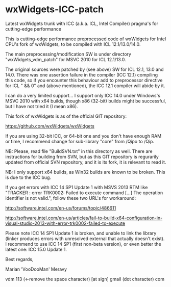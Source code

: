 wxWidgets-ICC-patch
===================

Latest wxWidgets trunk with ICC (a.k.a. ICL, Intel Compiler) pragma's for cutting-edge performance

This is cutting-edge performance preprocessed code of wxWidgets for Intel CPU's fork of wxWidgets, to be compiled with ICL 12.1/13.0/14.0.

The main preprocessing/modification SW is under directory "wxWidgets_vdm_patch" for MSVC 2010 for ICL 12.1/13.0.

The original sources were patched by (see above) SW for ICL 12.1, 13.0 and 14.0. There was one assertion failure in the compiler (ICC 12.1) compiling this code, so if you encounter this behaviour add to preprocessor directive for ICL " && 0" and (above mentioned), the ICC 12.1 compiler will abide by it.

I can do a very limited support... I support only ICC 14.0 under Windows's MSVC 2010 with x64 builds, though x86 (32-bit) builds might be successful, but I have not tried it (I mean x86).

This fork of wxWidgets is as of the official GIT repository:

https://github.com/wxWidgets/wxWidgets

If you are using 32-bit ICC, or 64-bit one and you don't have enough RAM or time, I recommend change for sub-library "core" from /Qipo to /Qip.

NB: Please, read file "BuildSVN.txt" in this directory as well. There are instructions for building from SVN, but as this GIT repository is regurarily updated from official SVN repository, and it is its fork, it is relevant to read it.

NB: I only support x64 builds, as Win32 builds are known to be broken. This is due to the ICC bug.

If you get errors with ICC 14 SP1 Update 1 with MSVS 2013 RTM like "TRACKER : error TRK0002: Failed to execute command [...] The operation identifier is not valid.", follow these two URL's for workaround:

http://software.intel.com/en-us/forums/topic/486611

http://software.intel.com/en-us/articles/fail-to-build-x64-configuration-in-visual-studio-2013-with-error-trk0002-failed-to-execute

Please note ICC 14 SP1 Update 1 is broken, and unable to link the library (linker produces errors with unresolved external that actually doesn't exist). I recommend to use ICC 14 SP1 (first non-beta version), or even better the latest one: ICC 15.0 Update 1.

Best regards,

Marian 'VooDooMan' Meravy

vdm 113 (<-remove the space character) [at sign] gmail (dot character) com